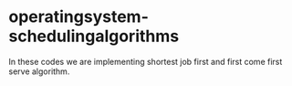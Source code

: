 # operatingsystem-schedulingalgorithms
In these codes we are implementing shortest job first and first come first serve algorithm.
